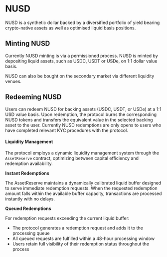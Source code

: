 # NUSD

NUSD is a synthetic dollar backed by a diversified portfolio of yield bearing crypto-native assets as well as optimised liquid basis positions.

## Minting NUSD

Currently NUSD minting is via a permissioned process.  NUSD is minted by depositing liquid assets, such as USDC, USDT or USDe, on 1:1 dollar value basis.&#x20;

NUSD can also be bought on the secondary market via different liquidity venues.&#x20;

## Redeeming NUSD&#x20;

Users can redeem NUSD for backing assets (USDC, USDT, or USDe) at a 1:1 USD value basis. Upon redemption, the protocol burns the corresponding NUSD tokens and transfers the equivalent value in the selected backing asset to the user. Currently NUSD redemptions are only opens to users who have completed relevant KYC procedures with the protocol.

#### Liquidity Management

The protocol employs a dynamic liquidity management system through the `AssetReserve` contract, optimizing between capital efficiency and redemption availability.

**Instant Redemptions**

The AssetReserve maintains a dynamically calibrated liquid buffer designed to serve immediate redemption requests. When the requested redemption amount falls within the available buffer capacity, transactions are processed instantly with no delays.

**Queued Redemptions**

For redemption requests exceeding the current liquid buffer:

* The protocol generates a redemption request and adds it to the processing queue
* All queued requests are fulfilled within a 48-hour processing window
* Users retain full visibility of their redemption status throughout the process





